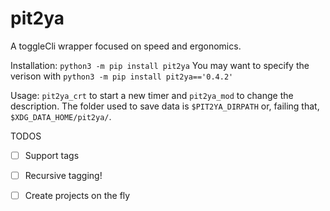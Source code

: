 # pit2ya

A toggleCli wrapper focused on speed and ergonomics.

Installation: `python3 -m pip install pit2ya`
You may want to specify the verison with `python3 -m pip install pit2ya=='0.4.2'`

Usage: `pit2ya_crt` to start a new timer and `pit2ya_mod` to change the description.
The folder used to save data is `$PIT2YA_DIRPATH` or, failing that, `$XDG_DATA_HOME/pit2ya/`.

TODOS

- [ ] Support tags
- [ ] Recursive tagging!
- [ ] Create projects on the fly

